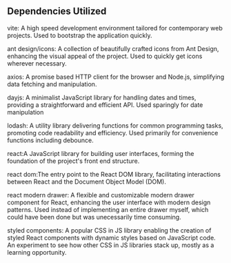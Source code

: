 ## Dependencies Utilized

vite: A high speed development environment tailored for contemporary web projects. Used to bootstrap the application quickly.

ant design/icons: A collection of beautifully crafted icons from Ant Design, enhancing the visual appeal of the project. Used to quickly get icons wherever necessary.

axios: A promise based HTTP client for the browser and Node.js, simplifying data fetching and manipulation.

dayjs: A minimalist JavaScript library for handling dates and times, providing a straightforward and efficient API. Used sparingly for date manipulation

lodash: A utility library delivering functions for common programming tasks, promoting code readability and efficiency. Used primarily for convenience functions including debounce.

react:A JavaScript library for building user interfaces, forming the foundation of the project's front end structure.

react dom:The entry point to the React DOM library, facilitating interactions between React and the Document Object Model (DOM).

react modern drawer: A flexible and customizable modern drawer component for React, enhancing the user interface with modern design patterns. Used instead of implementing an entire drawer myself, which could have been done but was unecessarily time consuming.

styled components: A popular CSS in JS library enabling the creation of styled React components with dynamic styles based on JavaScript code. An experiment to see how other CSS in JS libraries stack up, mostly as a learning opportunity.